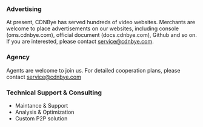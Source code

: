 
### Advertising
At present, CDNBye has served hundreds of video websites. Merchants are welcome to place advertisements on our websites, including console (oms.cdnbye.com), official document (docs.cdnbye.com), Github and so on. If you are interested, please contact service@cdnbye.com.

### Agency
Agents are welcome to join us. For detailed cooperation plans, please contact service@cdnbye.com

### Technical Support & Consulting
- Maintance & Support
- Analysis & Optimization
- Custom P2P solution